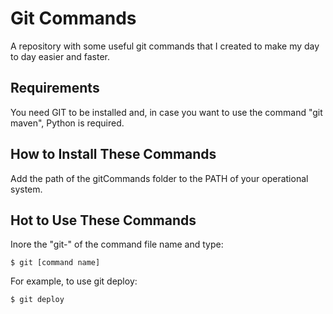 # Git Commands

A repository with some useful git commands that I created to make my day to day easier and faster.


## Requirements
You need GIT to be installed and, in case you want to use the command "git maven", Python is required.

## How to Install These Commands

Add the path of the gitCommands folder to the PATH of your operational system.

## Hot to Use These Commands

Inore the "git-" of the command file name and type:

    $ git [command name]

For example, to use git deploy:

    $ git deploy
